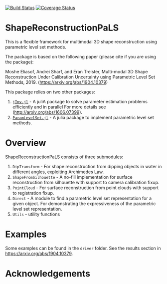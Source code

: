 [![Build Status](https://travis-ci.com/BGUCompSci/ShapeReconstructionPaLS.jl.svg?branch=master)](https://travis-ci.com/BGUCompSci/ShapeReconstructionPaLS.jl)
[![Coverage Status](https://coveralls.io/repos/github/BGUCompSci/ShapeReconstructionPaLS.jl/badge.svg?branch=master)](https://coveralls.io/github/BGUCompSci/ShapeReconstructionPaLS.jl?branch=master)

# ShapeReconstructionPaLS
This is a flexible framework for multimodal 3D shape reconstruction using parametric level set methods. 

The package is based on the following paper (please cite if you are using the package):

Moshe Eliasof, Andrei Sharf, and Eran Treister, Multi-modal 3D Shape Reconstruction Under Calibration Uncertainty using Parametric Level Set Methods, 2019. (https://arxiv.org/abs/1904.10379)



This package relies on two other packages:
1. [`jInv.jl`](https://github.com/JuliaInv/jInv.jl) - A juliA package to solve parameter estimation problems efficiently and in parallel  For more details see (http://arxiv.org/abs/1606.07399).
2. [`ParamLevelSet.jl`](https://github.com/JuliaInv/ParamLevelSet.jl) - A julia package to implement parametric level set methods.

# Overview

ShapeReconstructionPaLS consists of three submodules:

1. `DipTransform` - For shape reconstruction from dipping objects in water in different angles, exploiting Archimedes Law.
2. `ShapeFromSilhouette` - A no-fill implementation for surface reconstruction from silhouette with support to camera calibration fixup. 
3. `PointCloud` - For surface reconstruction from point clouds with support to registration fixup. 
4. `Direct` - A module to find a parametric level set representation for a given object. For demonstrating the expressiveness of the parametric level set representation.
5. `Utils` - utility functions

# Examples

Some examples can be found in the `driver` folder. See the results section in https://arxiv.org/abs/1904.10379.

# Acknowledgements


